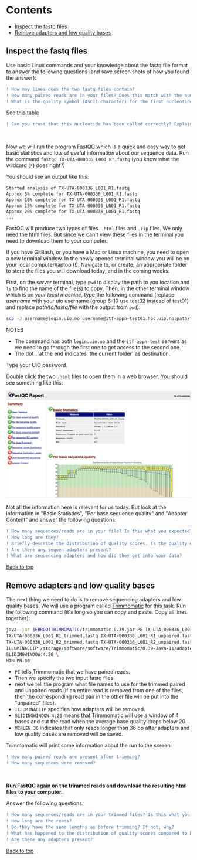# Contents
- [Inspect the fastq files](#inspect-the-fastq-files)
- [Remove adapters and low quality bases](#remove-adapters-and-low-quality-bases)

## Inspect the fastq files

Use basic Linux commands and your knowledge about the fastq file format to answer the following questions (and save screen shots of how you found the answer):
```diff
! How may lines does the two fastq files contain?
! How many paired reads are in your files? Does this match with the number you found in the previous exercise?
! What is the quality symbol (ASCII character) for the first nucleotide in the first read in the SRR..._1.fastq file?
````
See [this table](https://support.illumina.com/help/BaseSpace_OLH_009008/Content/Source/Informatics/BS/QualityScoreEncoding_swBS.htm)   
```diff
! Can you trust that this nucleotide has been called correctly? Explain why.
```
<br>

Now we will run the program [FastQC](https://www.bioinformatics.babraham.ac.uk/projects/fastqc/) which is a quick and easy way to get basic statistics and lots of useful information about our sequence data. Run the command `fastqc TX-UTA-000336_L001_R*.fastq` (you know what the wildcard (`*`) does right?)  

You should see an output like this:  
```
Started analysis of TX-UTA-000336_L001_R1.fastq
Approx 5% complete for TX-UTA-000336_L001_R1.fastq
Approx 10% complete for TX-UTA-000336_L001_R1.fastq
Approx 15% complete for TX-UTA-000336_L001_R1.fastq
Approx 20% complete for TX-UTA-000336_L001_R1.fastq
...
```

FastQC will produce two types of files. `.html` files and `.zip` files. We only need the html files. But since we can't view these files in the terminal you need to download them to your computer.

<!--
(you also did this in [Module 5](https://github.com/BIOS3010/Module-5-multiple-alignment#533-moving-files-from-an-external-server-to-your-own-computer)).-->
<!-- Now changed as we need to go through login.uio.no -->

If you have GitBash, or you have a Mac or Linux machine, you need to open a new terminal window. In the newly opened terminal window you will be on your local computer/laptop (!).
Navigate to, or create, an appropriate folder to store the files you will download today, and in the coming weeks.  

First, on the *server* terminal, type `pwd` to display the path to you location and `ls` to find the name of the file(s) to copy. Then, in the other terminal window which is on *your local machine*, type the following command (replace *username* with your uio username (group 6-10 use test02 instead of test01) and replace *path/to/fastq/file* with the output from `pwd`):    

```bash
scp -J username@login.uio.no username@itf-appn-test01.hpc.uio.no:path/to/fastq/file/*.html .
```

NOTES
* The command has both `login.uio.no` and the `itf-appn-test` servers as we need to go through the first one to get access to the second one.
* The dot `.` at the end indicates 'the current folder' as destination.

Type your UiO password.

Double click the two `.html` files to open them in a web browser. You should see something like this:

<img src="/images/fastqc.png"> <br>   

Not all the information here is relevant for us today. But look at the information in "Basic Statistics", "Per base sequence quality" and "Adapter Content" and answer the following questions:

```diff
! How many sequences/reads are in your file? Is this what you expected?
! How long are they?
! Briefly describe the distribution of quality scores. Is the quality equally good along the entire sequence? Are there any differences in quality between pair 1 and pair 2 reads?
! Are there any sequen adapters present?
! What are sequencing adapters and how did they get into your data?
```


[Back to top](#contents)


## Remove adapters and low quality bases  

The next thing we need to do is to remove sequencing adapters and low quality bases. We will use a program called [Trimmomatic](http://www.usadellab.org/cms/?page=trimmomatic) for this task. Run the following command (it's long so you can copy and paste. Copy all lines together):

```bash
java -jar $EBROOTTRIMMOMATIC/trimmomatic-0.39.jar PE TX-UTA-000336_L001_R1.fastq TX-UTA-000336_L001_R2.fastq \
TX-UTA-000336_L001_R1_trimmed.fastq TX-UTA-000336_L001_R1_unpaired.fastq \
TX-UTA-000336_L001_R2_trimmed.fastq TX-UTA-000336_L001_R2_unpaired.fastq \
ILLUMINACLIP:/storage/software/software/Trimmomatic/0.39-Java-11/adapters/TruSeq3-PE.fa:2:30:10 \
SLIDINGWINDOW:4:20 \
MINLEN:36
```

* `PE` tells Trimmomatic that we have paired reads.
* Then we specify the two input fastq files
* next we tell the program what file names to use for the trimmed paired and unpaired reads (if an entire read is removed from one of the files, then the corresponding read pair in the other file will be put into the "unpaired" files).  
* `ILLUMINACLIP` specifies how adapters will be removed.  
* `SLIDINGWINDOW:4:20` means that Trimmomatic will use a window of 4 bases and cut the read when the average base quality drops below 20.  
* `MINLEN:36` indicates that only reads longer than 36 bp after adapters and low quality bases are removed will be saved.  

Trimmomatic will print some information about the run to the screen.
```diff
! How many paired reads are present after trimming?
! How many sequences were removed?
```  

<br>  

**Run FastQC again on the trimmed reads and download the resulting html files to your computer.**  


Answer the following questions:
```diff
! How many sequences/reads are in your trimmed files? Is this what you expected?
! How long are the reads?
! Do they have the same lengths as before trimming? If not, why?
! What has happened to the distribution of quality scores compared to before Trimmomatic?
! Are there any adapters present?
```

[Back to top](#contents)
